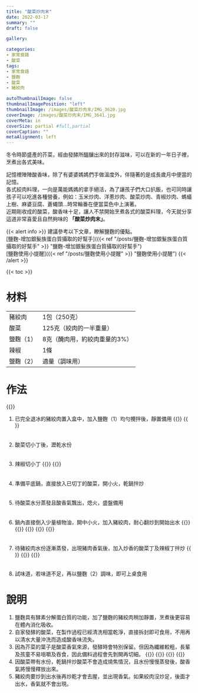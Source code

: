 ```yaml
---
title: "酸菜炒肉末"
date: 2022-03-17
summary: ""
draft: false

gallery: 

categories:
- 家常食譜
- 酸菜
tags:
- 家常食譜
- 鹽麴
- 酸菜
- 豬絞肉

autoThumbnailImage: false
thumbnailImagePosition: "left"
thumbnailImage: /images/酸菜炒肉末/IMG_3620.jpg
coverImage: /images/酸菜炒肉末/IMG_3641.jpg
coverMeta: in
coverSize: partial #full,partial
coverCaption: ""
metaAlignment: left
---
```

冬令時節盛產的芥菜，經由發酵所醞釀出來的封存滋味，可以在新的一年日子裡，烹煮出各式美味。
<!--more-->
記憶裡陣陣酸香味，除了有婆婆媽媽們手做溫度外，伴隨著的是成長歲月中便當的記憶。\
各式絞肉料理，一向是萬能媽媽的拿手絕活，為了讓孩子們大口扒飯，也可同時讓孩子可以吃進各種營養，例如：玉米炒肉、洋蔥炒肉、酸菜炒肉、青椒炒肉、螞蟻上樹、麻婆豆腐、蒼蠅頭…時常輪番在便當菜色中上演著。\
近期剛收成的酸菜，酸香味十足，讓人不禁開始烹煮各式的酸菜料理，今天就分享這道非常喜愛且自然夠味的 **「酸菜炒肉末」**。

{{< alert info >}}
建議參考以下文章，瞭解鹽麴的優點。\
[鹽麴-增加銀髮族蛋白質攝取的好幫手]({{< ref "/posts/鹽麴-增加銀髮族蛋白質攝取的好幫手" >}} "鹽麴-增加銀髮族蛋白質攝取的好幫手")\
[鹽麴使用小提醒]({{< ref "/posts/鹽麴使用小提醒" >}} "鹽麴使用小提醒")
{{< /alert >}}

{{< toc >}}

# 材料
|||
|:--|:--|
|豬絞肉|1包（250克）|
|酸菜|125克（絞肉的一半重量）|
|鹽麴（1）|8克（醃肉用，約絞肉重量的3%）|
|辣椒|1條|
|鹽麴（2）|適量（調味用）|

# 作法
{{<image classes="clear">}}
1. 已完全退冰的豬絞肉置入盒中，加入鹽麴（1）均勻攪拌後，靜置備用
{{<image classes="nocaption fancybox fig-100" thumbnail-width="50%" thumbnail-height="50%" src="/images/酸菜炒肉末/IMG_3591.jpg" title="" >}}
{{<image classes="clear">}}
######
2. 酸菜切小丁後，瀝乾水份
######
3. 辣椒切小丁
{{<image classes="nocaption fancybox fig-100" thumbnail-width="50%" thumbnail-height="50%" src="/images/酸菜炒肉末/IMG_3597.jpg" title="" >}}
{{<image classes="clear">}}
######
4. 準備平底鍋，直接放入已切丁的酸菜，開小火，乾鍋拌炒
######
5. 待酸菜水分蒸發且酸香氣飄出，熄火，盛盤備用
######
6. 鍋內直接倒入少量植物油，開中小火，加入豬絞肉，耐心翻炒到開始出水
{{<image classes="clear">}}
{{<image classes="nocaption fancybox fig-33" thumbnail-width="98%" thumbnail-height="98%" src="/images/酸菜炒肉末/IMG_3599.jpg" title="" >}}
{{<image classes="nocaption fancybox fig-33" thumbnail-width="98%" thumbnail-height="98%" src="/images/酸菜炒肉末/IMG_3601.jpg" title="" >}}
{{<image classes="nocaption fancybox fig-33" thumbnail-width="98%" thumbnail-height="98%" src="/images/酸菜炒肉末/IMG_3605.jpg" title="" >}}
{{<image classes="clear">}}
######
7. 待豬絞肉水份逐漸蒸發，出現豬肉香氣後，加入炒香的酸菜丁及辣椒丁拌炒
{{<image classes="clear">}}
{{<image classes="nocaption fancybox fig-100" thumbnail-width="50%" thumbnail-height="50%" src="/images/酸菜炒肉末/IMG_3607.jpg" title="" >}}
{{<image classes="clear">}}
######
8. 試味道，若味道不足，再以鹽麴（2）調味，即可上桌食用

# 說明
1. 鹽麴具有酵素分解蛋白質的功能，加了鹽麴的豬絞肉稍加靜置，烹煮後更容易在體內消化吸收。
2. 自家發酵的酸菜，在製作過程已經清洗相當乾淨，直接拆封即可食用，不用再以清水大量沖洗而造成酸香味流失。
3. 因為芥菜的葉子是酸菜香氣來源，發酵時會特別保留。但因為纖維較粗，長輩及孩童不易咀嚼及吞食，因此備料過程會先剝開再切細。
{{<image classes="clear">}}
{{<image classes="nocaption fancybox fig-50" thumbnail-width="98%" thumbnail-height="98%" src="/images/酸菜炒肉末/IMG_3593.jpg" title="" >}}
{{<image classes="nocaption fancybox fig-50" thumbnail-width="98%" thumbnail-height="98%" src="/images/酸菜炒肉末/IMG_3595.jpg" title="" >}}
{{<image classes="clear">}}
4. 因酸菜帶有水份，乾鍋拌炒酸菜不會造成燒焦情況，且水份慢慢蒸發後，酸香氣將慢慢釋放出來。
5. 豬絞肉要炒到出水後再炒乾才會去腥，並出現香氣。如果絞肉沒炒足，後面才出水，香氣就不會出現。